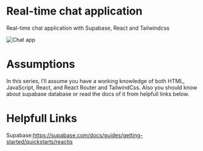 # Real-time chat application
Real-time chat application with Supabase, React and Tailwindcss

![Chat app](https://github.com/yasibena/chat-app/assets/118657398/fa4aa480-2bc8-47c4-b056-f94ba63a4f65)


# Assumptions
In this series, I’ll assume you have a working knowledge of both HTML, JavaScript, React, and React Router and TailwindCss.
Also you should know about supabase database or read the docs of it from helpfull links below.

# Helpfull Links
Supabase:https://supabase.com/docs/guides/getting-started/quickstarts/reactjs
